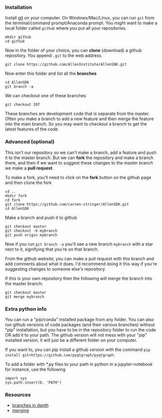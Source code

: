 ### Installation

Install [git](https://git-scm.com/downloads) on your computer. On Windows/Mac/Linux, you can run `git` from the terminal/command prompt/Anaconda prompt. You might want to make a local folder called `github` where you put all your repositories. 
~~~
mkdir github
cd github
~~~
Now in the folder of your choice, you can **clone** (download) a github repository. You append `.git` to the web address. 
~~~
git clone https://github.com/AllenInstitute/AllenSDK.git
~~~
Now enter this folder and list all the **branches**
~~~
cd AllenSDK
git branch -a
~~~
We can checkout one of these branches
~~~
git checkout 207
~~~
These branches are development code that is separate from the master. Often you make a branch to add a new feature and then merge the feature into the main branch. So you may want to checkout a branch to get the latest features of the code.

### Advanced (optional)

This isn't our repository so we can't make a branch, add a feature and push it to the master branch. But we can **fork** the repository and make a branch there, and then if we want to suggest these changes to the master branch we make a **pull request**.

To make a fork, you'll need to click on the **fork** button on the github page and then clone the fork
~~~
cd ..
mkdir fork
cd fork
git clone https://github.com/carsen-stringer/AllenSDK.git
cd AllenSDK
~~~

Make a branch and push it to github
~~~
git checkout master
git checkout -b mybranch
git push origin mybranch
~~~

Now if you run `git branch -a` you'll see a new branch `mybranch` with a star next to it, signifying that you're on that branch.

From the github website, you can make a pull request with this branch and add comments about what it does. I'd recommend doing it this way if you're suggesting changes to someone else's repository.

If this is your own repository then the following will merge the branch into the master branch:
~~~
git checkout master
git merge mybranch
~~~

### Extra python info

You can run a "pip/conda" installed package from any folder. You can also run github versions of code packages (and their various branches) without "pip" installation, but you have to be in the repository folder to run the code OR add it to your path. The github version will not mess with your "pip" installed version, it will just be a different folder on your computer. 

If you want to, you can pip install a github version with the command `pip install git+https://github.com/pyqtgraph/pyqtgraph`.

To add a folder with \*.py files to your path in python in a jupyter-notebook for instance, use the following
~~~
import sys
sys.path.insert(0, 'PATH')
~~~

### Resources

- [branches in depth](https://git-scm.com/book/en/v2/Git-Branching-Branches-in-a-Nutshell)
- [merging](https://www.atlassian.com/git/tutorials/using-branches/git-merge)
